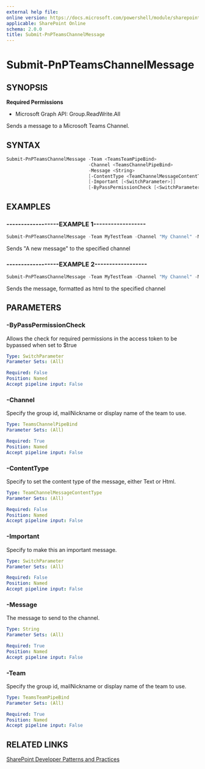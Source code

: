 ```yaml
---
external help file:
online version: https://docs.microsoft.com/powershell/module/sharepoint-pnp/submit-pnpteamschannelmessage
applicable: SharePoint Online
schema: 2.0.0
title: Submit-PnPTeamsChannelMessage
---
```


# Submit-PnPTeamsChannelMessage

## SYNOPSIS

**Required Permissions**

  * Microsoft Graph API: Group.ReadWrite.All

Sends a message to a Microsoft Teams Channel.

## SYNTAX 

```powershell
Submit-PnPTeamsChannelMessage -Team <TeamsTeamPipeBind>
                              -Channel <TeamsChannelPipeBind>
                              -Message <String>
                              [-ContentType <TeamChannelMessageContentType>]
                              [-Important [<SwitchParameter>]]
                              [-ByPassPermissionCheck [<SwitchParameter>]]
```

## EXAMPLES

### ------------------EXAMPLE 1------------------
```powershell
Submit-PnPTeamsChannelMessage -Team MyTestTeam -Channel "My Channel" -Message "A new message"
```

Sends "A new message" to the specified channel

### ------------------EXAMPLE 2------------------
```powershell
Submit-PnPTeamsChannelMessage -Team MyTestTeam -Channel "My Channel" -Message "<strong>A bold new message</strong>" -ContentType Html
```

Sends the message, formatted as html to the specified channel

## PARAMETERS

### -ByPassPermissionCheck
Allows the check for required permissions in the access token to be bypassed when set to $true

```yaml
Type: SwitchParameter
Parameter Sets: (All)

Required: False
Position: Named
Accept pipeline input: False
```

### -Channel
Specify the group id, mailNickname or display name of the team to use.

```yaml
Type: TeamsChannelPipeBind
Parameter Sets: (All)

Required: True
Position: Named
Accept pipeline input: False
```

### -ContentType
Specify to set the content type of the message, either Text or Html.

```yaml
Type: TeamChannelMessageContentType
Parameter Sets: (All)

Required: False
Position: Named
Accept pipeline input: False
```

### -Important
Specify to make this an important message.

```yaml
Type: SwitchParameter
Parameter Sets: (All)

Required: False
Position: Named
Accept pipeline input: False
```

### -Message
The message to send to the channel.

```yaml
Type: String
Parameter Sets: (All)

Required: True
Position: Named
Accept pipeline input: False
```

### -Team
Specify the group id, mailNickname or display name of the team to use.

```yaml
Type: TeamsTeamPipeBind
Parameter Sets: (All)

Required: True
Position: Named
Accept pipeline input: False
```

## RELATED LINKS

[SharePoint Developer Patterns and Practices](https://aka.ms/sppnp)